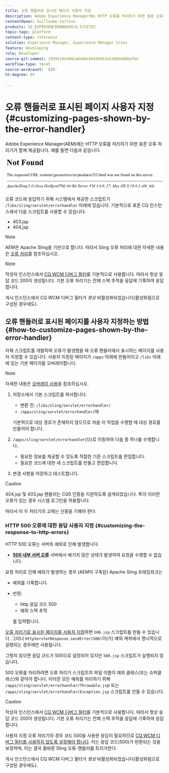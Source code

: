 ```yaml
---
title: 오류 핸들러로 표시된 페이지 사용자 지정
description: Adobe Experience Manager에는 HTTP 오류를 처리하기 위한 표준 오류 핸들러가 포함되어 있습니다.
contentOwner: Guillaume Carlino
products: SG_EXPERIENCEMANAGER/6.5/SITES
topic-tags: platform
content-type: reference
solution: Experience Manager, Experience Manager Sites
feature: Developing
role: Developer
source-git-commit: 29391c8e3042a8a04c64165663a228bb4886afb5
workflow-type: tm+mt
source-wordcount: '525'
ht-degree: 0%

---
```


# 오류 핸들러로 표시된 페이지 사용자 지정{#customizing-pages-shown-by-the-error-handler}

Adobe Experience Manager(AEM)에는 HTTP 오류를 처리하기 위한 표준 오류 처리기가 함께 제공됩니다. 예를 들면 다음과 같습니다.

![chlimage_1-67](assets/chlimage_1-67a.png)

오류 코드에 응답하기 위해 시스템에서 제공한 스크립트가 `/libs/sling/servlet/errorhandler` 아래에 있습니다. 기본적으로 표준 CQ 인스턴스에서 다음 스크립트를 사용할 수 있습니다.

* 403.jsp
* 404.jsp

>[!NOTE]
>
>AEM은 Apache Sling을 기반으로 합니다. 따라서 Sling 오류 처리에 대한 자세한 내용은 [오류 처리](https://sling.apache.org/documentation/the-sling-engine/errorhandling.html)를 참조하십시오.

>[!NOTE]
>
>작성자 인스턴스에서 [CQ WCM 디버그 필터](/help/sites-deploying/osgi-configuration-settings.md)를 기본적으로 사용합니다. 따라서 항상 응답 코드 200이 생성됩니다. 기본 오류 처리기는 전체 스택 추적을 응답에 기록하여 응답합니다.
>
>게시 인스턴스에서 CQ WCM 디버그 필터가 *항상* 비활성화되었습니다(활성화됨으로 구성된 경우에도).

## 오류 핸들러로 표시된 페이지를 사용자 지정하는 방법 {#how-to-customize-pages-shown-by-the-error-handler}

자체 스크립트를 개발하여 오류가 발생했을 때 오류 핸들러에서 표시하는 페이지를 사용자 지정할 수 있습니다. 사용자 지정된 페이지가 `/apps` 아래에 만들어지고 `/libs` 아래에 있는 기본 페이지를 오버레이합니다.

>[!NOTE]
>
>자세한 내용은 [오버레이 사용](/help/sites-developing/overlays.md)을 참조하십시오.

1. 저장소에서 기본 스크립트를 복사합니다.

   * 변환 전: `/libs/sling/servlet/errorhandler/`
   * `/apps/sling/servlet/errorhandler/`에

   기본적으로 대상 경로가 존재하지 않으므로 처음 이 작업을 수행할 때 대상 경로를 만들어야 합니다.

1. `/apps/sling/servlet/errorhandler`(으)로 이동하여 다음 중 하나를 수행합니다.

   * 필요한 정보를 제공할 수 있도록 적절한 기존 스크립트를 편집합니다.
   * 필요한 코드에 대한 새 스크립트를 만들고 편집합니다.

1. 변경 사항을 저장하고 테스트합니다.

>[!CAUTION]
>
>404.jsp 및 403.jsp 핸들러는 CQ5 인증을 지원하도록 설계되었습니다. 특히 이러한 오류가 있는 경우 시스템 로그인을 허용합니다.
>
>따라서 이 두 처리기의 교체는 신중을 기해야 한다.

### HTTP 500 오류에 대한 응답 사용자 지정 {#customizing-the-response-to-http-errors}

HTTP 500 오류는 서버측 예외로 인해 발생합니다.

* **[500 내부 서버 오류](https://www.w3.org/Protocols/rfc2616/rfc2616-sec10.html)**
서버에서 예기치 않은 상태가 발생하여 요청을 수행할 수 없습니다.

요청 처리로 인해 예외가 발생하는 경우 (AEM이 구축된) Apache Sling 프레임워크는

* 예외를 기록합니다.
* 반환:

   * http 응답 코드 500
   * 예외 스택 추적

  를 입력합니다.

[오류 처리기로 표시된 페이지를 사용자 지정](#how-to-customize-pages-shown-by-the-error-handler)하면 `500.jsp` 스크립트를 만들 수 있습니다. 그러나 `HttpServletResponse.sendError(500)`이(가) 예외 캐쳐에서 명시적으로 실행되는 경우에만 사용됩니다.

그렇지 않으면 응답 코드가 500으로 설정되어 있지만 `500.jsp` 스크립트가 실행되지 않습니다.

500 오류를 처리하려면 오류 처리기 스크립트의 파일 이름이 예외 클래스(또는 슈퍼클래스)와 같아야 합니다. 이러한 모든 예외를 처리하기 위해 `/apps/sling/servlet/errorhandler/Throwable.js`p 또는 `/apps/sling/servlet/errorhandler/Exception.jsp` 스크립트를 만들 수 있습니다.

>[!CAUTION]
>
>작성자 인스턴스에서 [CQ WCM 디버그 필터](/help/sites-deploying/osgi-configuration-settings.md)를 기본적으로 사용합니다. 따라서 항상 응답 코드 200이 생성됩니다. 기본 오류 처리기는 전체 스택 추적을 응답에 기록하여 응답합니다.
>
>사용자 지정 오류 처리기의 경우 코드 500을 사용한 응답이 필요하므로 [CQ WCM 디버그 필터를 사용하지 않도록 설정해야 합니다](/help/sites-deploying/osgi-configuration-settings.md). 이는 응답 코드(500)가 반환되는 것을 보장하며, 이는 결국 올바른 Sling 오류-핸들러를 트리거한다.
>
>게시 인스턴스에서 CQ WCM 디버그 필터가 *항상* 비활성화되었습니다(활성화됨으로 구성된 경우에도).
